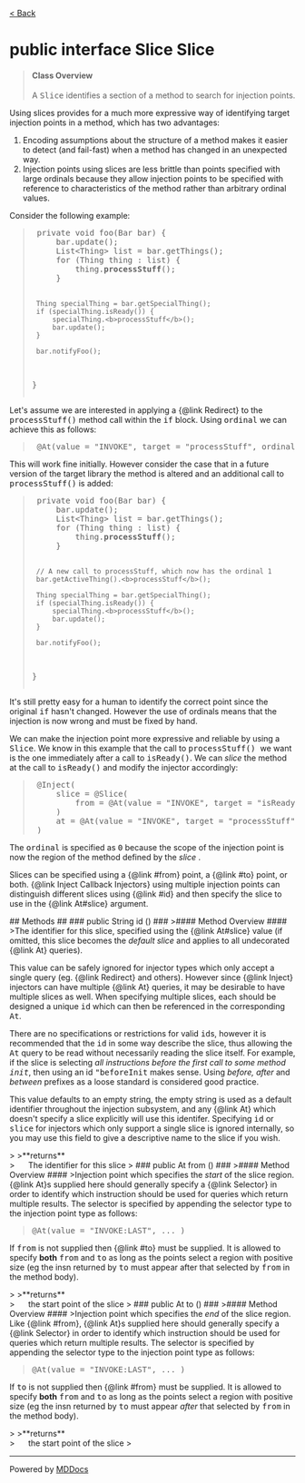 [< Back](../README.md)
# public interface Slice Slice #
>#### Class Overview ####
>A <tt>Slice</tt> identifies a section of a method to search for injection
 points.
 
 <p>Using slices provides for a much more expressive way of identifying target
 injection points in a method, which has two advantages:</p>
 
 <ol>
   <li>Encoding assumptions about the structure of a method makes it easier to
   detect (and fail-fast) when a method has changed in an unexpected way.</li>
   <li>Injection points using slices are less brittle than points specified
   with large ordinals because they allow injection points to be specified
   with reference to characteristics of the method rather than arbitrary
   ordinal values.</li>
 </ol>
 
 <p>Consider the following example:</p>
 
 <blockquote><pre>
 private void foo(Bar bar) {
     bar.update();
     List&lt;Thing&gt; list = bar.getThings();
     for (Thing thing : list) {
         thing.<b>processStuff</b>();
     }
     
     Thing specialThing = bar.getSpecialThing();
     if (specialThing.isReady()) {
         specialThing.<b>processStuff</b>();
         bar.update();
     }
     
     bar.notifyFoo();
 }</pre></blockquote>
 
 <p>Let's assume we are interested in applying a {@link Redirect} to the
 <tt>processStuff()</tt> method call within the <tt>if</tt> block. Using
 <tt>ordinal</tt> we can achieve this as follows:</p>
 
 <blockquote><pre>
 &#064;At(value = "INVOKE", target = "processStuff", ordinal = 1)</pre>
 </blockquote>
 
 <p>This will work fine initially. However consider the case that in a future
 version of the target library the method is altered and an additional call to
 <tt>processStuff()</tt> is added:</p>  
 
 <blockquote><pre>
 private void foo(Bar bar) {
     bar.update();
     List&lt;Thing&gt; list = bar.getThings();
     for (Thing thing : list) {
         thing.<b>processStuff</b>();
     }
     
     // A new call to processStuff, which now has the ordinal 1
     bar.getActiveThing().<b>processStuff</b>();
     
     Thing specialThing = bar.getSpecialThing();
     if (specialThing.isReady()) {
         specialThing.<b>processStuff</b>();
         bar.update();
     }
     
     bar.notifyFoo();
 }</pre></blockquote>
 
 <p>It's still pretty easy for a human to identify the correct point since the
 original <tt>if</tt> hasn't changed. However the use of ordinals means that
 the injection is now wrong and must be fixed by hand.</p>
 
 <p>We can make the injection point more expressive and reliable by using a
 <tt>Slice</tt>. We know in this example that the call to <tt>processStuff()
 </tt> we want is the one immediately after a call to <tt>isReady()</tt>. We
 can <em>slice</em> the method at the call to <tt>isReady()</tt> and modify
 the injector accordingly:</p>
 
 <blockquote><pre>
 &#064;Inject(
     slice = &#064;Slice(
         from = &#064;At(value = "INVOKE", target = "isReady")
     )
     at = &#064;At(value = "INVOKE", target = "processStuff", ordinal = 0)
 )</pre></blockquote>
 
 <p>The <tt>ordinal</tt> is specified as <tt>0</tt> because the scope of the
 injection point is now the region of the method defined by the <em>slice</em>
 .</p>
 
 <p>Slices can be specified using a {@link #from} point, a {@link #to} point,
 or both. {@link Inject Callback Injectors} using multiple injection points
 can distinguish different slices using {@link #id} and then specify the slice
 to use in the {@link At#slice} argument.</p>
## Methods ##
### public String id () ###
>#### Method Overview ####
>The identifier for this slice, specified using the {@link At#slice} value
 (if omitted, this slice becomes the <em>default slice</em> and applies to
 all undecorated {@link At} queries).
 
 <p>This value can be safely ignored for injector types which only accept
 a single query (eg. {@link Redirect} and others). However since
 {@link Inject} injectors can have multiple {@link At} queries, it may be
 desirable to have multiple slices as well. When specifying multiple
 slices, each should be designed a unique <tt>id</tt> which can then be
 referenced in the corresponding <tt>At</tt>.</p>
 
 <p>There are no specifications or restrictions for valid <tt>id</tt>s,
 however it is recommended that the <tt>id</tt> in some way describe the
 slice, thus allowing the <tt>At</tt> query to be read without necessarily
 reading the slice itself. For example, if the slice is selecting <em>all
 instructions before the first call to some method <tt>init</tt></em>,
 then using an id <tt>&quot;beforeInit</tt> makes sense. Using <em>before,
 after</em> and <em>between</em> prefixes as a loose standard is
 considered good practice.</p>
 
 <p>This value defaults to an empty string, the empty string is used as a
 default identifier throughout the injection subsystem, and any {@link At}
 which doesn't specify a slice explicitly will use this identifer.
 Specifying <tt>id</tt> or <tt>slice</tt> for injectors which only support
 a single slice is ignored internally, so you may use this field to give a
 descriptive name to the slice if you wish.</p>
>
>**returns**<br />
>&nbsp;&nbsp;&nbsp;&nbsp;&nbsp;&nbsp;The identifier for this slice
>
### public At from () ###
>#### Method Overview ####
>Injection point which specifies the <em>start</em> of the slice region.
 {@link At}s supplied here should generally specify a {@link Selector}
 in order to identify which instruction should be used for queries which
 return multiple results. The selector is specified by appending the
 selector type to the injection point type as follows:
 
 <blockquote><pre>&#064;At(value = "INVOKE:LAST", ... )</pre></blockquote>
 
 <p>If <tt>from</tt> is not supplied then {@link #to} must be supplied. It
 is allowed to specify <b>both</b> <tt>from</tt> and <tt>to</tt> as long
 as the points select a region with positive size (eg the insn returned by
 <tt>to</tt> must appear after that selected by <tt>from</tt> in the
 method body).</p>
>
>**returns**<br />
>&nbsp;&nbsp;&nbsp;&nbsp;&nbsp;&nbsp;the start point of the slice
>
### public At to () ###
>#### Method Overview ####
>Injection point which specifies the <em>end</em> of the slice region.
 Like {@link #from}, {@link At}s supplied here should generally specify a
 {@link Selector} in order to identify which instruction should be used
 for queries which return multiple results. The selector is specified by
 appending the selector type to the injection point type as follows:
 
 <blockquote><pre>&#064;At(value = "INVOKE:LAST", ... )</pre></blockquote>
 
 <p>If <tt>to</tt> is not supplied then {@link #from} must be supplied. It
 is allowed to specify <b>both</b> <tt>from</tt> and <tt>to</tt> as long
 as the points select a region with positive size (eg the insn returned by
 <tt>to</tt> must appear <em>after</em> that selected by <tt>from</tt> in
 the method body).</p>
>
>**returns**<br />
>&nbsp;&nbsp;&nbsp;&nbsp;&nbsp;&nbsp;the start point of the slice
>

---
Powered by [MDDocs](https://github.com/VRCube/MDDocs)